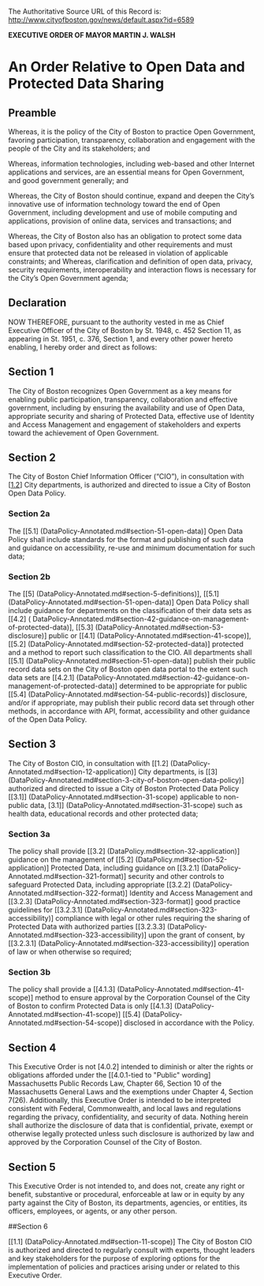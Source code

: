 The Authoritative Source URL of this Record is: http://www.cityofboston.gov/news/default.aspx?id=6589

**EXECUTIVE ORDER OF MAYOR MARTIN J. WALSH**

# An Order Relative to Open Data and Protected Data Sharing

## Preamble

Whereas, it is the policy of the City of Boston to practice Open Government, favoring participation, transparency, collaboration and engagement with the people of the City and its stakeholders; and

Whereas, information technologies, including web-based and other Internet applications and services, are an essential means for Open Government, and good government generally; and

Whereas, the City of Boston should continue, expand and deepen the City’s innovative use of information technology toward the end of Open Government, including development and use of mobile computing and applications, provision of online data, services and transactions; and

Whereas, the City of Boston also has an obligation to protect some data based upon privacy, confidentiality and other requirements and must ensure that protected data not be released in violation of applicable constraints; and
Whereas, clarification and definition of open data, privacy, security requirements, interoperability and interaction flows is necessary for the City’s Open Government agenda;

## Declaration 

NOW THEREFORE, pursuant to the authority vested in me as Chief Executive Officer of the City of Boston by St. 1948, c. 452 Section 11, as appearing in St. 1951, c. 376, Section 1, and every other power hereto enabling, I hereby order and direct as follows:

## Section 1

The City of Boston recognizes Open Government as a key means for enabling public participation, transparency, collaboration and effective government, including by ensuring the availability and use of Open Data, appropriate security and sharing of Protected Data, effective use of Identity and Access Management and engagement of stakeholders and experts toward the achievement of Open Government.

## Section 2

The City of Boston Chief Information Officer (“CIO”), in consultation with [[1.2](DataPolicy-Annotated.md#section-12-application)] City departments, is authorized and directed to issue a City of Boston Open Data Policy.

### Section 2a

The [[5.1] (DataPolicy-Annotated.md#section-51-open-data)]  Open Data Policy shall include standards for the format and publishing of such data and guidance on accessibility, re-use and minimum documentation for such data;  

### Section 2b

The [[5] (DataPolicy-Annotated.md#section-5-definitions)], [[5.1] (DataPolicy-Annotated.md#section-51-open-data)] Open Data Policy shall include guidance for departments on the classification of their data sets as [[4.2] ( DataPolicy-Annotated.md#section-42-guidance-on-management-of-protected-data)], [[5.3] (DataPolicy-Annotated.md#section-53-disclosure)] public or [[4.1] (DataPolicy-Annotated.md#section-41-scope)], [[5.2]  (DataPolicy-Annotated.md#section-52-protected-data)] protected and a method to report such classification to the CIO.  All departments shall [[5.1] (DataPolicy-Annotated.md#section-51-open-data)] publish their public record data sets on the City of Boston open data portal to the extent such data sets are [[4.2.1] (DataPolicy-Annotated.md#section-42-guidance-on-management-of-protected-data)] determined to be appropriate for public [[5.4] (DataPolicy-Annotated.md#section-54-public-records)] disclosure, and/or if appropriate, may publish their public record data set through other methods, in accordance with API, format, accessibility and other guidance of the Open Data Policy.

## Section 3

The City of Boston CIO, in consultation with [[1.2] (DataPolicy-Annotated.md#section-12-application)] City departments, is [[3] (DataPolicy-Annotated.md#section-3-city-of-boston-open-data-policy)] authorized and directed to issue a City of Boston  Protected Data Policy [[3.1]] (DataPolicy-Annotated.md#section-31-scope) applicable to non-public data, [3.1]] (DataPolicy-Annotated.md#section-31-scope) such as health data, educational records and other protected data; 

### Section 3a

The policy shall provide [[3.2] (DataPolicy.md#section-32-application)] guidance on the management of [[5.2] (DataPolicy.md#section-52-application)] Protected Data, including guidance on [[3.2.1] (DataPolicy-Annotated.md#section-321-format)] security and other controls to safeguard Protected Data, including appropriate [[3.2.2] (DataPolicy-Annotated.md#section-322-format)] Identity and Access Management and [[3.2.3] (DataPolicy-Annotated.md#section-323-format)] good practice guidelines for [[3.2.3.1] (DataPolicy-Annotated.md#section-323-accessibility)] compliance with legal or other rules requiring the sharing of Protected Data with authorized parties [[3.2.3.3] (DataPolicy-Annotated.md#section-323-accessibility)] upon the grant of consent, by [[3.2.3.1] (DataPolicy-Annotated.md#section-323-accessibility)] operation of law or when otherwise so required;

### Section 3b

The policy shall provide a [[4.1.3] (DataPolicy-Annotated.md#section-41-scope)] method to ensure approval by the Corporation Counsel of the City of Boston to confirm Protected Data is only [[4.1.3] (DataPolicy-Annotated.md#section-41-scope)] [[5.4] (DataPolicy-Annotated.md#section-54-scope)] disclosed in accordance with the Policy.

## Section 4

This Executive Order is not [4.0.2] intended to diminish or alter the rights or obligations afforded under the [[4.0.1-tied to "Public" wording] Massachusetts Public Records Law, Chapter 66, Section 10 of the Massachusetts General Laws and the exemptions under Chapter 4, Section 7(26).  Additionally, this Executive Order is intended to be interpreted consistent with Federal, Commonwealth, and local laws and regulations regarding the privacy, confidentiality, and security of data.  Nothing herein shall authorize the disclosure of data that is confidential, private, exempt or otherwise legally protected unless such disclosure is authorized by law and approved by the Corporation Counsel of the City of Boston.

## Section 5

This Executive Order is not intended to, and does not, create any right or benefit, substantive or procedural, enforceable at law or in equity by any party against the City of Boston, its departments, agencies, or entities, its officers, employees, or agents, or any other person.

##Section 6 

[[1.1] (DataPolicy-Annotated.md#section-11-scope)] The City of Boston CIO is authorized and directed to regularly consult with experts, thought leaders and key stakeholders for the purpose of exploring options for the implementation of policies and practices arising under or related to this Executive Order.
